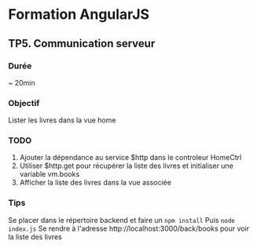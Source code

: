# Formation AngularJS

## TP5. Communication serveur

### Durée
~ 20min

### Objectif

Lister les livres dans la vue home

### TODO
1. Ajouter la dépendance au service $http dans le controleur HomeCtrl
2. Utiliser $http.get pour récupérer la liste des livres et initialiser une variable vm.books
3. Afficher la liste des livres dans la vue associée

### Tips
Se placer dans le répertoire backend et faire un ```npm install```
Puis ```node index.js```
Se rendre à l'adresse http://localhost:3000/back/books pour voir la liste des livres
